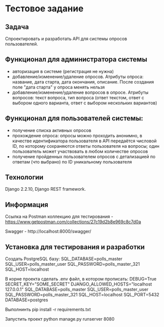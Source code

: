 # Тестовое задание

## Задача 
Cпроектировать и разработать API для системы опросов пользователей.

## Функционал для администратора системы
- авторизация в системе (регистрация не нужна)
- добавление/изменение/удаление опросов. Атрибуты опроса: название, дата старта, дата окончания, описание. После создания поле "дата старта" у опроса менять нельзя
- добавление/изменение/удаление вопросов в опросе. Атрибуты вопросов: текст вопроса, тип вопроса (ответ текстом, ответ с выбором одного варианта, ответ с выбором нескольких вариантов)

## Функционал для пользователей системы:
- получение списка активных опросов
- прохождение опроса: опросы можно проходить анонимно, в качестве идентификатора пользователя в API передаётся числовой ID, по которому сохраняются ответы пользователя на вопросы; один пользователь может участвовать в любом количестве опросов
- получение пройденных пользователем опросов с детализацией по ответам (что выбрано) по ID уникальному пользователя

## Технологии
Django 2.2.10, Django REST framework.

## Информация
Ссылка на Postman коллекцию для тестирования - https://www.getpostman.com/collections/27c19d2b8e969c8c7d0a

Swagger - http://localhost:8000/swagger/

## Установка для тестирования и разработки
Создать PostgreSQL базу:
SQL_DATABASE=polls_master
SQL_USER=polls_master_user
SQL_PASSWORD=polls_master_321
SQL_HOST=localhost

В корне проекта сделать .env файл, в котором прописать:
DEBUG=True
SECRET_KEY="SOME_SECRET"
DJANGO_ALLOWED_HOSTS="localhost 127.0.0.1"
SQL_DATABASE=polls_master
SQL_USER=polls_master_user
SQL_PASSWORD=polls_master_321
SQL_HOST=localhost
SQL_PORT=5432
DATABASE=postgres

Выполнинть pip install -r requirements.txt

Запустить проект python manage.py runserver 8080
